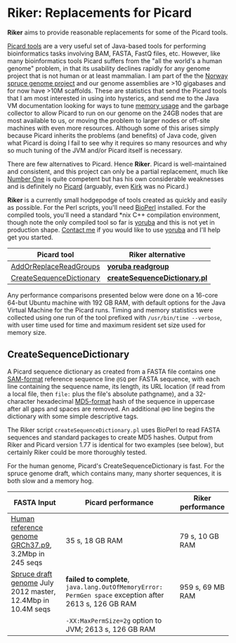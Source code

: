 Riker: Replacements for Picard
==============================

**Riker** aims to provide reasonable replacements for some of the Picard tools.

[Picard tools][] are a very useful set of Java-based tools for performing
bioinformatics tasks involving BAM, FASTA, FastQ files, etc.  However, like
many bioinformatics tools Picard suffers from the "all the world's a human
genome" problem, in that its usability declines rapidly for any genome project
that is not human or at least mammalian.  I am part of the the [Norway spruce
genome project][spruce] and our genome assemblies are &gt;10 gigabases and for now
have &gt;10M scaffolds.  These are statistics that send the Picard tools that I
am most interested in using into hysterics, and send me to the Java VM
documentation looking for ways to tune [memory usage][] and the garbage
collector to allow Picard to run on our genome on the 24GB nodes that are most
available to us, or moving the problem to larger nodes or off-site machines
with even more resources.  Although some of this arises simply because Picard
inherits the problems (and benefits) of Java code, given what Picard is doing I
fail to see why it requires so many resources and why so much tuning of the JVM
and/or Picard itself is necessary.

[Picard tools]: http://picard.sourceforge.net
[spruce]:       http://www.congenie.org
[memory usage]: http://seqanswers.com/forums/showthread.php?t=15693

There are few alternatives to Picard.  Hence **Riker**.  Picard is
well-maintained and consistent, and this project can only be a partial
replacement, much like [Number One][] is quite competent but has his own
considerable weaknesses and is definitely no [Picard][] (arguably, even
[Kirk][] was no Picard.)

[Number One]: http://en.wikipedia.org/wiki/William_Riker
[Picard]:     http://en.wikipedia.org/wiki/Jean-Luc_Picard
[Kirk]:       http://en.wikipedia.org/wiki/James_T_Kirk

**Riker** is a currently small hodgepodge of tools created as quickly and
easily as possible.  For the Perl scripts, you'll need [BioPerl][] installed.
For the compiled tools, you'll need a standard \*nix C++ compilation
environment, though note the only compiled tool so far is [yoruba][] and this
is not yet in production shape.  [Contact me][Contact] if you would like to
use [yoruba][] and I'll help get you started.

[BioPerl]:  http://www.bioperl.org
[Contact]:  mailto:douglasgscofield@gmail.com

Picard tool                              |  Riker alternative
-----------------------------------------|---------------------
[AddOrReplaceReadGroups][Picard_AORRG]   |  [**yoruba readgroup**][yoruba]
[CreateSequenceDictionary][Picard_CSD]   |  [**createSequenceDictionary.pl**](#Riker_CSD)


[Picard_AORRG]: http://picard.sourceforge.net/command-line-overview.shtml#AddOrReplaceReadGroups
[yoruba]:       https://github.com/douglasgscofield/yoruba
[Picard_CSD]:   http://picard.sourceforge.net/command-line-overview.shtml#CreateSequenceDictionary

Any performance comparisons presented below were done on a 16-core 64-but
Ubuntu machine with 192 GB RAM, with default options for the Java Virtual
Machine for the Picard runs.  Timing and memory statistics were collected using
one run of the tool prefixed with `/usr/bin/time --verbose`, with user time
used for time and maximum resident set size used for memory size.


CreateSequenceDictionary<a id="Riker_CSD"></a>
------------------------

A Picard sequence dictionary as created from a FASTA file contains one
[SAM-format][SAM] reference sequence line `@SQ` per FASTA sequence, with each
line containing the sequence name, its length, its URL location (if read from a
local file, then `file:` plus the file's absolute pathgname), and a
32-character hexadecimal [MD5-format][MD5] hash of the sequence in uppercase
after all gaps and spaces are removed.  An additional `@HD` line begins the
dictionary with some simple descriptive tags.  

The Riker script `createSequenceDictionary.pl` uses BioPerl to read FASTA
sequences and standard packages to create MD5 hashes.  Output from Riker and
Picard version 1.77 is identical for two examples (see below), but certainly
Riker could be more thoroughly tested.

[SAM]:  http://samtools.sourceforge.net/SAM1.pdf
[MD5]:  http://en.wikipedia.org/wiki/MD5

For the human genome, Picard's CreateSequenceDictionary is fast.  For the
spruce genome draft, which contains many, many shorter sequences, it is both
slow and a memory hog.

FASTA Input   | Picard performance | Riker performance
--------------|--------------------|--------------------
[Human reference genome GRCh37.p9][NCBI_Human], 3.2Mbp in 245 seqs | 35 s, 18 GB RAM | 79 s, 10 GB RAM
[Spruce draft genome][spruce] July 2012 master, 12.4Mbp in 10.4M seqs     | **failed to complete**, `java.lang.OutOfMemoryError: PermGen space` exception after 2613 s, 126 GB RAM | 959 s, 69 MB RAM
                                                                          | `-XX:MaxPermSize=2g` option to JVM; 2613 s, 126 GB RAM | 

[NCBI_Human]:  ftp://ftp.ncbi.nlm.nih.gov/genomes/H_sapiens/Assembled_chromosomes/seq/
